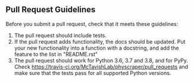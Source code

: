## Pull Request Guidelines

Before you submit a pull request, check that it meets these guidelines:

1. The pull request should include tests.
2. If the pull request adds functionality, the docs should be updated. Put
   your new functionality into a function with a docstring, and add the
   feature to the list in "README.rst"
3. The pull request should work for Python 3.6, 3.7 and 3.8, and for PyPy. Check
   https://travis-ci.org/McTavishLab/physcraper/pull_requests
   and make sure that the tests pass for all supported Python versions.
